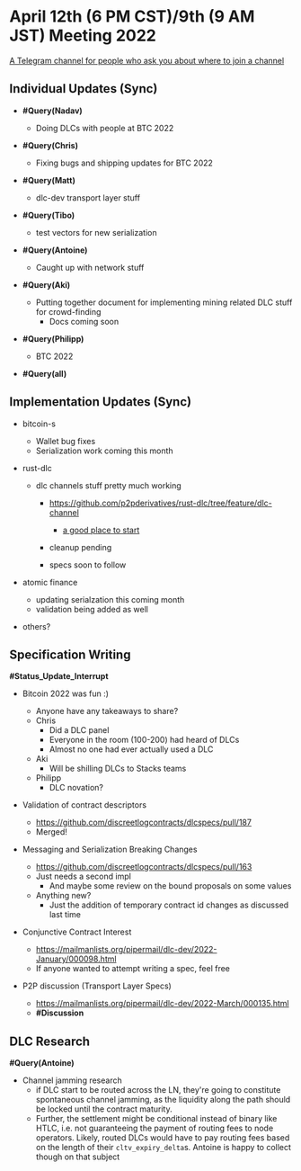 # April 12th (6 PM CST)/9th (9 AM JST) Meeting 2022

[A Telegram channel for people who ask you about where to join a channel](https://t.me/BitcoinDLCs)

## Individual Updates (Sync)

* **#Query(Nadav)**
  * Doing DLCs with people at BTC 2022

* **#Query(Chris)**
  * Fixing bugs and shipping updates for BTC 2022

* **#Query(Matt)**
  * dlc-dev transport layer stuff

* **#Query(Tibo)**
  * test vectors for new serialization

* **#Query(Antoine)**
  * Caught up with network stuff

* **#Query(Aki)**
  * Putting together document for implementing mining related DLC stuff for crowd-finding
    * Docs coming soon

* **#Query(Philipp)**
  * BTC 2022

* **#Query(all)**

## Implementation Updates (Sync)

* bitcoin-s
  * Wallet bug fixes
  * Serialization work coming this month

* rust-dlc
  * dlc channels stuff pretty much working
    * https://github.com/p2pderivatives/rust-dlc/tree/feature/dlc-channel
      * [a good place to start](https://github.com/p2pderivatives/rust-dlc/blob/feature/dlc-channel/dlc-manager/tests/channel_execution_tests.rs)

    * cleanup pending
    * specs soon to follow

* atomic finance
  * updating serialzation this coming month
  * validation being added as well

* others?

## Specification Writing

**#Status_Update_Interrupt**

* Bitcoin 2022 was fun :)
  * Anyone have any takeaways to share?
  * Chris
    * Did a DLC panel
    * Everyone in the room (100-200) had heard of DLCs
    * Almost no one had ever actually used a DLC
  * Aki
    * Will be shilling DLCs to Stacks teams
  * Philipp
    * DLC novation?

* Validation of contract descriptors
  * https://github.com/discreetlogcontracts/dlcspecs/pull/187
  * Merged!
* Messaging and Serialization Breaking Changes
  * https://github.com/discreetlogcontracts/dlcspecs/pull/163
  * Just needs a second impl
    * And maybe some review on the bound proposals on some values
  * Anything new?
    * Just the addition of temporary contract id changes as discussed last time
* Conjunctive Contract Interest
  * https://mailmanlists.org/pipermail/dlc-dev/2022-January/000098.html
  * If anyone wanted to attempt writing a spec, feel free
* P2P discussion (Transport Layer Specs)
  * https://mailmanlists.org/pipermail/dlc-dev/2022-March/000135.html
  * **#Discussion**

## DLC Research

**#Query(Antoine)**

* Channel jamming research
  * if DLC start to be routed across the LN, they're going to constitute spontaneous channel jamming, as the liquidity along the path should be locked until the contract maturity.
  * Further, the settlement might be conditional instead of binary like HTLC, i.e. not guaranteeing the payment of routing fees to node operators. Likely, routed DLCs would have to pay routing fees based on the length of their `cltv_expiry_delta`s. Antoine is happy to collect though on that subject